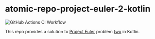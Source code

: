 # atomic-repo-project-euler-2-kotlin

![GitHub Actions CI Workflow](https://github.com/atomic-repos/atomic-repos-project-euler-2-kotlin/actions/workflows/config.yml/badge.svg)

This repo provides a solution to [Project Euler](https://projecteuler.net/) problem [two](https://projecteuler.net/problem=2) in Kotlin.
